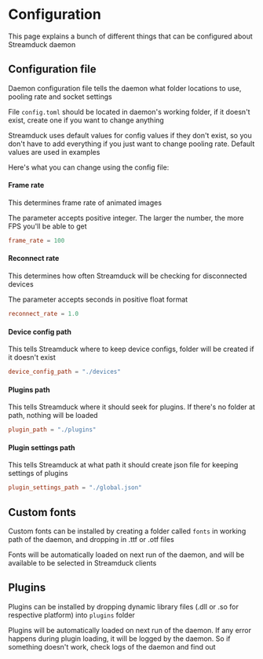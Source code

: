 # Configuration
This page explains a bunch of different things that can be configured about Streamduck daemon

## Configuration file
Daemon configuration file tells the daemon what folder locations to use, pooling rate and socket settings

File `config.toml` should be located in daemon's working folder, if it doesn't exist, create one if you want to change anything

Streamduck uses default values for config values if they don't exist, so you don't have to add everything if you just want to change pooling rate. Default values are used in examples

Here's what you can change using the config file:

#### Frame rate
This determines frame rate of animated images

The parameter accepts positive integer. The larger the number, the more FPS you'll be able to get
```toml
frame_rate = 100
```

#### Reconnect rate
This determines how often Streamduck will be checking for disconnected devices

The parameter accepts seconds in positive float format
```toml
reconnect_rate = 1.0
```

#### Device config path
This tells Streamduck where to keep device configs, folder will be created if it doesn't exist 
```toml
device_config_path = "./devices"
```

#### Plugins path
This tells Streamduck where it should seek for plugins. If there's no folder at path, nothing will be loaded
```toml
plugin_path = "./plugins"
```

#### Plugin settings path
This tells Streamduck at what path it should create json file for keeping settings of plugins
```toml
plugin_settings_path = "./global.json"
```

## Custom fonts
Custom fonts can be installed by creating a folder called `fonts` in working path of the daemon, and dropping in .ttf or .otf files

Fonts will be automatically loaded on next run of the daemon, and will be available to be selected in Streamduck clients

## Plugins
Plugins can be installed by dropping dynamic library files (.dll or .so for respective platform) into `plugins` folder

Plugins will be automatically loaded on next run of the daemon. If any error happens during plugin loading, it will be logged by the daemon. So if something doesn't work, check logs of the daemon and find out 